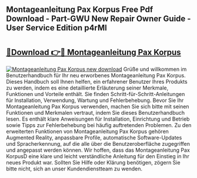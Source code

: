 ## Montageanleitung Pax Korpus Free Pdf Download - Part-GWU New Repair Owner Guide - User Service Edition p4rMl

# <h2><a href="http://df74ke.blite.top/?on=Montageanleitung+Pax+Korpus">🔗Download 👉🔴 Montageanleitung Pax Korpus</a></h2>

[![Montageanleitung Pax Korpus new download](https://i.imgur.com/lujVjoI.png)](http://df74ke.blite.top/?on=Montageanleitung+Pax+Korpus)
Grüße und willkommen im Benutzerhandbuch für Ihr neu erworbenes Montageanleitung Pax Korpus. Dieses Handbuch soll Ihnen helfen, ein erfahrener Benutzer Ihres Produkts zu werden, indem es eine detaillierte Erläuterung seiner Merkmale, Funktionen und Vorteile enthält. Sie finden Schritt-für-Schritt-Anleitungen für Installation, Verwendung, Wartung und Fehlerbehebung. Bevor Sie Ihr Montageanleitung Pax Korpus verwenden, machen Sie sich bitte mit seinen Funktionen und Merkmalen vertraut, indem Sie dieses Benutzerhandbuch lesen. Es enthält klare Anweisungen für Installation, Einrichtung und Betrieb sowie Tipps zur Fehlerbehebung bei häufig auftretenden Problemen. Zu den erweiterten Funktionen von Montageanleitung Pax Korpus gehören Augmented Reality, anpassbare Profile, automatische Software-Updates und Spracherkennung, auf die alle über die Benutzeroberfläche zugegriffen und angepasst werden können. Wir hoffen, dass das Montageanleitung Pax KorpusD eine klare und leicht verständliche Anleitung für den Einstieg in Ihr neues Produkt war. Sollten Sie Hilfe oder Klärung benötigen, zögern Sie bitte nicht, sich an unser Kundendienstteam zu wenden.
